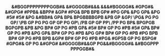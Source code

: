 <html>
<head>
</head>
<body>
      <div align = "center">
      <b>      &#BGGPPPPPPPPGGB#&                
            &#GGGGB#&&&    &&&#BGGGG#&            
          #GPG#&                  &#GPG#          
        #PPB&                        &BPP#        
      &GP#                              #PG&      
     BPB                                  BPB     
    GP#                                    #PG    
   GP&                                      &PG   
  GP&                                        &PG  
 #5#                                          #5# 
&PG                   &#BB#&                   GP&
BP&                 BPGBBBBGPB                 &PB
GP                &GP/      \PG&                PG
PG                GP/        \PB                GP
PG                PG          GP                GP
PG                GP\        /PB                GP
GP                 PP\      /PP                 PG
BP&               BPGPGB  BGPGPB               &PB
&PG              BP#  GP  PG  #PB              GP&
 #5#            BP#   GP  PG   #PB            #5# 
  GP&          BP#    GP  PG    #PB          &PG  
   GP&        BP#     GP  PG     #PB        &PG   
    GP#      BP#      GP  PG      #PB      #PG    
     BPB    BP#       GP  PG       #PB    BPB     
      &GP# BP#        GP  PG        #PB #PG&      
        #GP5B         GP  PG         B5PG#        
          #GPG#&      GP  PG      &#GPG#          
            &#GGGGB#&&GP  PG&&#BGGGG#&            
                &#BGGPPP  PPPGGB#&                    </b>
      </div>
</body>
</html>
